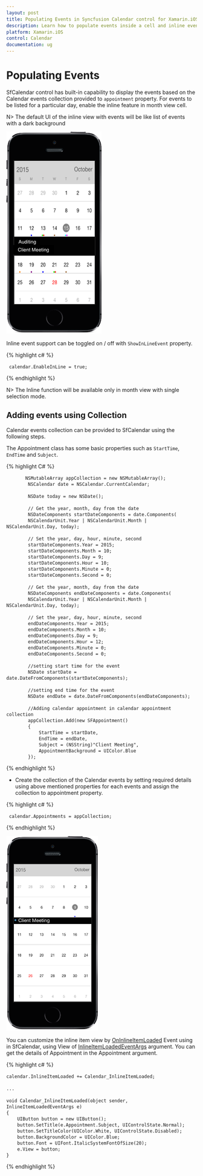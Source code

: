 ```yaml
---
layout: post
title: Populating Events in Syncfusion Calendar control for Xamarin.iOS
description: Learn how to populate events inside a cell and inline events descriptions
platform: Xamarin.iOS
control: Calendar
documentation: ug
---
```


# Populating Events

SfCalendar control has built-in capability to display the events based on the Calendar events collection provided to `appointment` property. For events to be listed for a particular day, enable the inline feature in month view cell.

N> The default UI of the inline view with events will be like list of events with a dark background

![](images/inline_events.png)                                        


Inline event support can be toggled on / off with `ShowInLineEvent` property.

{% highlight c# %}

	 calendar.EnableInLine = true;

{% endhighlight %}

N> The Inline function will be available only in month view with single selection mode.

## Adding events using Collection

Calendar events collection can be provided to SfCalendar using the following steps.

The Appointment class has some basic properties such as `StartTime`, `EndTime` and `Subject`.

{% highlight C# %}
		   
		   NSMutableArray appCollection = new NSMutableArray();
            NSCalendar date = NSCalendar.CurrentCalendar;

            NSDate today = new NSDate();

            // Get the year, month, day from the date
            NSDateComponents startDateComponents = date.Components(
            NSCalendarUnit.Year | NSCalendarUnit.Month | NSCalendarUnit.Day, today);

            // Set the year, day, hour, minute, second
            startDateComponents.Year = 2015;
            startDateComponents.Month = 10;
            startDateComponents.Day = 9;
            startDateComponents.Hour = 10;
            startDateComponents.Minute = 0;
            startDateComponents.Second = 0;

            // Get the year, month, day from the date
            NSDateComponents endDateComponents = date.Components(
            NSCalendarUnit.Year | NSCalendarUnit.Month | NSCalendarUnit.Day, today);

            // Set the year, day, hour, minute, second
            endDateComponents.Year = 2015;
            endDateComponents.Month = 10;
            endDateComponents.Day = 9;
            endDateComponents.Hour = 12;
            endDateComponents.Minute = 0;
            endDateComponents.Second = 0;

            //setting start time for the event
            NSDate startDate = date.DateFromComponents(startDateComponents);

            //setting end time for the event
            NSDate endDate = date.DateFromComponents(endDateComponents);

            //Adding calendar appointment in calendar appointment collection 
            appCollection.Add(new SFAppointment()
            {
                StartTime = startDate,
                EndTime = endDate,
                Subject = (NSString)"Client Meeting",
                AppointmentBackground = UIColor.Blue
            });

		   
{% endhighlight %}

* Create the collection of the Calendar events by setting required details using above mentioned properties for each events and assign the collection to appointment property.

{% highlight c# %}

	 calendar.Appointments = appCollection;
	
{% endhighlight %}

![](images/inline_event.png)        

You can customize the inline item view by [OnInlineItemLoaded](https://help.syncfusion.com/cr/cref_files/xamarin-iOS/Syncfusion.SfCalendar.iOS~Syncfusion.SfCalendar.iOS.SFCalendar~InlineItemLoaded_EV.html) Event using in SfCalendar, using View of [InlineItemLoadedEventArgs](https://help.syncfusion.com/cr/cref_files/xamarin-iOS/Syncfusion.SfCalendar.iOS~Syncfusion.SfCalendar.iOS.InlineItemLoadedEventArgs_members.html) argument. You can get the details of Appointment in the Appointment argument.

{% highlight c# %}

    calendar.InlineItemLoaded += Calendar_InlineItemLoaded; 

    ...

    void Calendar_InlineItemLoaded(object sender, InlineItemLoadedEventArgs e)
    {
        UIButton button = new UIButton();
        button.SetTitle(e.Appointment.Subject, UIControlState.Normal);
        button.SetTitleColor(UIColor.White, UIControlState.Disabled);
        button.BackgroundColor = UIColor.Blue;
        button.Font = UIFont.ItalicSystemFontOfSize(20);
        e.View = button;
    } 
{% endhighlight %}
                                



